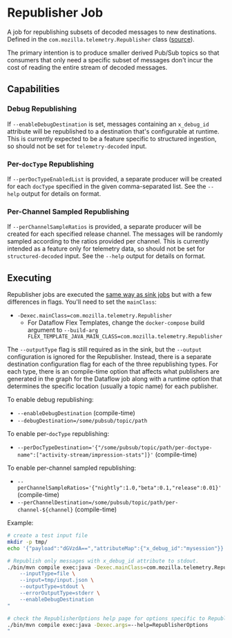 # Republisher Job

A job for republishing subsets of decoded messages to new destinations. Defined in the `com.mozilla.telemetry.Republisher` class ([source](https://github.com/mozilla/gcp-ingestion/blob/main/ingestion-beam/src/main/java/com/mozilla/telemetry/Republisher.java)).

The primary intention is to produce smaller derived Pub/Sub topics so
that consumers that only need a specific subset of messages don't incur
the cost of reading the entire stream of decoded messages.

## Capabilities

### Debug Republishing

If `--enableDebugDestination` is set, messages containing an `x_debug_id`
attribute will be republished to a destination that's configurable at runtime.
This is currently expected to be a feature specific to structured ingestion,
so should not be set for `telemetry-decoded` input.

### Per-`docType` Republishing

If `--perDocTypeEnabledList` is provided, a separate producer will be created
for each `docType` specified in the given comma-separated list.
See the `--help` output for details on format.

### Per-Channel Sampled Republishing

If `--perChannelSampleRatios` is provided, a separate producer will be created
for each specified release channel. The messages will be randomly sampled
according to the ratios provided per channel.
This is currently intended as a feature only for telemetry data, so should
not be set for `structured-decoded` input.
See the `--help` output for details on format.

## Executing

Republisher jobs are executed the [same way as sink jobs](../sink-job/#executing)
but with a few differences in flags. You'll need to set the `mainClass`:

- `-Dexec.mainClass=com.mozilla.telemetry.Republisher`
  - For Dataflow Flex Templates, change the `docker-compose` build argument to
    `--build-arg FLEX_TEMPLATE_JAVA_MAIN_CLASS=com.mozilla.telemetry.Republisher`

The `--outputType` flag is still required as in the sink, but the `--output`
configuration is ignored for the Republisher. Instead, there is a separate
destination configuration flag for each of the three republishing types.
For each type, there is an compile-time option that affects what publishers
are generated in the graph for the Dataflow job along with a runtime option
that determines the specific location (usually a topic name) for each publisher.

To enable debug republishing:

- `--enableDebugDestination` (compile-time)
- `--debugDestination=/some/pubsub/topic/path`

To enable per-`docType` republishing:

- `--perDocTypeDestination='{"/some/pubsub/topic/path/per-doctype-name":["activity-stream/impression-stats"]}'` (compile-time)

To enable per-channel sampled republishing:

- `--perChannelSampleRatios='{"nightly":1.0,"beta":0.1,"release":0.01}'` (compile-time)
- `--perChannelDestination=/some/pubsub/topic/path/per-channel-${channel}` (compile-time)

Example:

```bash
# create a test input file
mkdir -p tmp/
echo '{"payload":"dGVzdA==","attributeMap":{"x_debug_id":"mysession"}}' > tmp/input.json

# Republish only messages with x_debug_id attribute to stdout.
./bin/mvn compile exec:java -Dexec.mainClass=com.mozilla.telemetry.Republisher -Dexec.args="\
    --inputType=file \
    --input=tmp/input.json \
    --outputType=stdout \
    --errorOutputType=stderr \
    --enableDebugDestination
"

# check the RepublisherOptions help page for options specific to Republisher
./bin/mvn compile exec:java -Dexec.args=--help=RepublisherOptions
"
```
